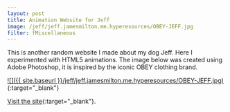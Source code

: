 ```yaml
---
layout: post
title: Animation Website for Jeff
image: /jeff/jeff.jamesmilton.me.hyperesources/OBEY-JEFF.jpg
filter: fMiscellaneous
---
```


This is another random website I made about my dog Jeff. Here I experimented with HTML5 animations. The image below was created using Adobe Photoshop, it is inspired by the iconic OBEY clothing brand. 

[![]({{ site.baseurl }}/jeff/jeff.jamesmilton.me.hyperesources/OBEY-JEFF.jpg)](../jeff/){:target="_blank"}

[Visit the site](../jeff/){:target="_blank"}.
